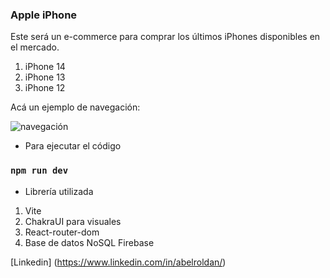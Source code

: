 ### Apple iPhone

Este será un e-commerce para comprar los últimos iPhones disponibles en el mercado.

1. iPhone 14
2. iPhone 13
3. iPhone 12 

Acá un ejemplo de navegación:

![navegación](/src//assets/pantalla.gif)

* Para ejecutar el código

### `npm run dev`

* Librería utilizada

1. Vite
1. ChakraUI para visuales
1. React-router-dom
1. Base de datos NoSQL Firebase

[Linkedin] (https://www.linkedin.com/in/abelroldan/)
